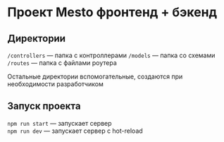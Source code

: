 # Проект Mesto фронтенд + бэкенд

## Директории

`/controllers` — папка с контроллерами
`/models` — папка со схемами   
`/routes` — папка с файлами роутера  
  
Остальные директории вспомогательные, создаются при необходимости разработчиком

## Запуск проекта

`npm run start` — запускает сервер   
`npm run dev` — запускает сервер с hot-reload
